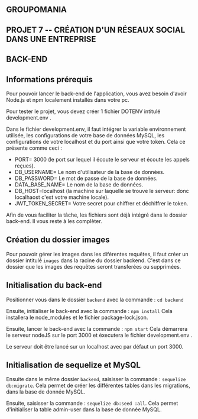 ## GROUPOMANIA ##

## PROJET 7 -- CRÉATION D'UN RÉSEAUX SOCIAL DANS UNE ENTREPRISE ##

## BACK-END ##

## Informations prérequis ##
Pour pouvoir lancer le back-end de l'application, vous avez besoin d'avoir Node.js et npm localement installés dans votre pc.

Pour tester le projet, vous devez créer 1 fichier DOTENV intitulé development.env .

Dans le fichier development.env, il faut intégrer la variable environnement utilisée, les configurations de votre base de données MySQL, les configurations de votre localhost et du port ainsi que votre token. Cela ce présente comme ceci :
-  PORT= 3000 (le port sur lequel il écoute le serveur et écoute les appels reçues).
-  DB_USERNAME= Le nom d'utilisateur de la base de données.
-  DB_PASSWORD= Le mot de passe de la base de données.
-  DATA_BASE_NAME= Le nom de la base de données.
-  DB_HOST=localhost (la machine sur laquelle se trouve le serveur: donc localhaost c'est votre machine locale).
-  JWT_TOKEN_SECRET= Votre secret pour chiffrer et déchiffrer le token.

Afin de vous faciliter la tâche, les fichiers sont déjà intégré dans le dossier back-end. Il vous reste à les complèter.

## Création du dossier images ##
Pour pouvoir gérer les images dans les diférentes requêtes, il faut créer un dossier intitulé `images` dans la racine du dossier backend. C'est dans ce dossier que les images des requêtes seront transferées ou supprimées.

## Initialisation du back-end ##
Positionner vous dans le dossier `backend` avec la commande : `cd backend`

Ensuite, initialiser le back-end avec la commande : `npm install`
Cela installera le node_modules et le fichier package-lock.json.

Ensuite, lancer le back-end avec la commande : `npm start`
Cela démarrera le serveur nodeJS sur le port 3000 et éxecutera le fichier development.env .

Le serveur doit être lancé sur un localhost avec par défaut un port 3000. 

## Initialisation de sequelize et MySQL ##
Ensuite dans le même dossier `backend`, saisisser la commande : `sequelize db:migrate`.
Cela permet de créer les différentes tables dans les migrations, dans la base de donnée MySQL.

Ensuite, saisisser la commande : `sequelize db:seed :all`.
Cela permet d'initialiser la table admin-user dans la base de donnée MySQL.